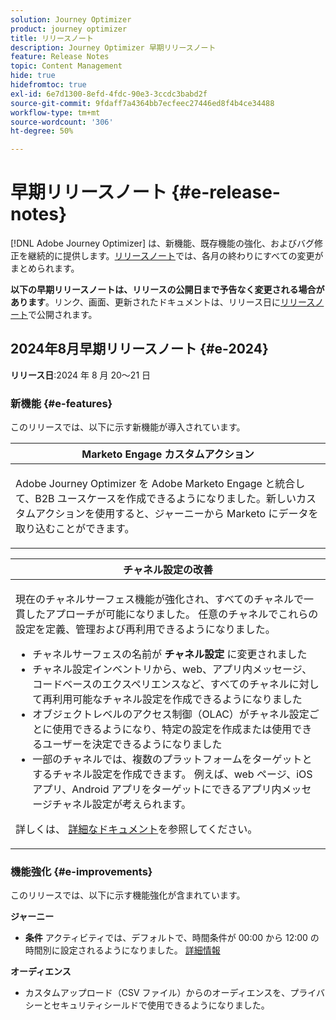```yaml
---
solution: Journey Optimizer
product: journey optimizer
title: リリースノート
description: Journey Optimizer 早期リリースノート
feature: Release Notes
topic: Content Management
hide: true
hidefromtoc: true
exl-id: 6e7d1300-8efd-4fdc-90e3-3ccdc3babd2f
source-git-commit: 9fdaff7a4364bb7ecfeec27446ed8f4b4ce34488
workflow-type: tm+mt
source-wordcount: '306'
ht-degree: 50%

---
```


# 早期リリースノート {#e-release-notes}

[!DNL Adobe Journey Optimizer] は、新機能、既存機能の強化、およびバグ修正を継続的に提供します。[リリースノート](release-notes.md)では、各月の終わりにすべての変更がまとめられます。

**以下の早期リリースノートは、リリースの公開日まで予告なく変更される場合があります**。リンク、画面、更新されたドキュメントは、リリース日に[リリースノート](release-notes.md)で公開されます。

## 2024年8月早期リリースノート {#e-2024}

**リリース日**:2024 年 8 月 20～21 日

### 新機能 {#e-features}

このリリースでは、以下に示す新機能が導入されています。

<table>
<thead>
<tr>
<th><strong>Marketo Engage カスタムアクション</strong><br/></th>
</tr>
</thead>
<tbody>
<tr>
<td>
<p>Adobe Journey Optimizer を Adobe Marketo Engage と統合して、B2B ユースケースを作成できるようになりました。新しいカスタムアクションを使用すると、ジャーニーから Marketo にデータを取り込むことができます。</p>
</td>
</tr>
</tbody>
</table>

<table>
<thead>
<tr>
<th><strong>チャネル設定の改善</strong><br/></th>
</tr>
</thead>
<tbody>
<tr>
<td>
<p>現在のチャネルサーフェス機能が強化され、すべてのチャネルで一貫したアプローチが可能になりました。 任意のチャネルでこれらの設定を定義、管理および再利用できるようになりました。</p>
<p><ul>
<li>チャネルサーフェスの名前が <strong> チャネル設定 </strong> に変更されました</li>
<li>チャネル設定インベントリから、web、アプリ内メッセージ、コードベースのエクスペリエンスなど、すべてのチャネルに対して再利用可能なチャネル設定を作成できるようになりました</li>
<li>オブジェクトレベルのアクセス制御（OLAC）がチャネル設定ごとに使用できるようになり、特定の設定を作成または使用できるユーザーを決定できるようになりました</li>
<li>一部のチャネルでは、複数のプラットフォームをターゲットとするチャネル設定を作成できます。 例えば、web ページ、iOS アプリ、Android アプリをターゲットにできるアプリ内メッセージチャネル設定が考えられます。</li>
</ul></p>
<p>詳しくは、 <a href="../configuration/ip-warmup-gs.md">詳細なドキュメント</a>を参照してください。</p>
</td>
</tr>
</tbody>
</table>


<!--table>
<thead>
<tr>
<th><strong>Extended personalization data - Beta</strong><br/></th>
</tr>
</thead>
<tbody>
<tr>
<td>
<p>You can now lookup and fetch data values within Adobe Experience Platform datasets, and use these values to build conditions in Adobe Journey Optimizer. You can leverage data from a lookup dataset when a relationship has been defined using an attribute inside of an array of objects. You can specify non-profile enabled datasets for lookup. Once enabled, you can use a profile attribute as a join key to the specified dataset to retrive further data for personalization.</p>
<p>This capability is currently available as a public beta.</p>
</td>
</tr>
</tbody>
</table-->

### 機能強化 {#e-improvements}

このリリースでは、以下に示す機能強化が含まれています。

**ジャーニー**

* **条件** アクティビティでは、デフォルトで、時間条件が 00:00 から 12:00 の時間別に設定されるようになりました。 [詳細情報](../building-journeys/condition-activity.md#time_condition)

**オーディエンス**

* カスタムアップロード（CSV ファイル）からのオーディエンスを、プライバシーとセキュリティシールドで使用できるようになりました。

<!--
**Push channel**

* You can now add your mobile application push credentials inside Adobe Journey Optimizer channel configuration settings. Creating an App surface in Adobe Experience Platform Data Collection is no longer required.-->

<!--* The `event-id` condition is now automatically filled during test mode. -->

<!--**SMS channel**

* You can now modify existing SMS configurations.-->

<!--
**In-app channel**

* Expression fragments are now available for the In-app channel.-->
